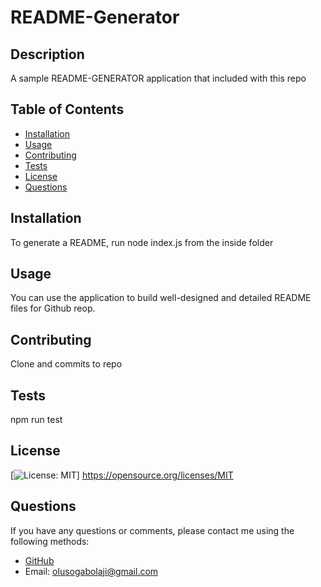 # README-Generator

## Description

A sample README-GENERATOR application that included with this repo

## Table of Contents

- [Installation](#installation)
- [Usage](#usage)
- [Contributing](#contributing)
- [Tests](#tests)
- [License](#license)
- [Questions](#questions)

## Installation

To generate a README, run node index.js from the inside folder

## Usage

You can use the application to build well-designed and detailed README files for Github reop.

## Contributing

Clone and commits to repo

## Tests

npm run test

## License

[![License: MIT](https://img.shields.io/badge/License-MIT-yellow.svg)] https://opensource.org/licenses/MIT

## Questions

If you have any questions or comments, please contact me using the following methods:

- [GitHub](https://github.com/https://github.com/TessyJ)
- Email: olusogabolaji@gmail.com
